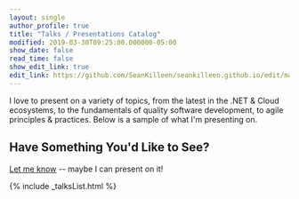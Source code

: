 ```yaml
---
layout: single
author_profile: true
title: "Talks / Presentations Catalog"
modified: 2019-03-30T09:25:00.000000-05:00
show_date: false
read_time: false
show_edit_link: true
edit_link: https://github.com/SeanKilleen/seankilleen.github.io/edit/main/_data/talks.yml
---
```


I love to present on a variety of topics, from the latest in the .NET & Cloud ecosystems, to the fundamentals of quality software development, to agile principles & practices. Below is a sample of what I'm presenting on.

## Have Something You'd Like to See?

[Let me know](mailto:SeanKilleen@gmail.com) -- maybe I can present on it!

{% include _talksList.html %}
